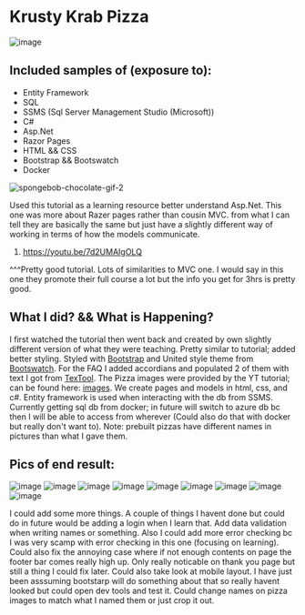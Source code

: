 # Krusty Krab Pizza

![image](https://user-images.githubusercontent.com/70828342/193473625-e3e2dba4-074a-4d9f-b55e-5b87d1a30783.png)

## Included samples of (exposure to):
* Entity Framework
* SQL
* SSMS (Sql Server Management Studio (Microsoft))
* C#
* Asp.Net
* Razor Pages
* HTML && CSS
* Bootstrap && Bootswatch
* Docker

![spongebob-chocolate-gif-2](https://user-images.githubusercontent.com/70828342/193473960-42fa9b6f-7f1c-43a9-b3b5-7fdea6872ec4.gif)

Used this tutorial as a learning resource better understand Asp.Net. This one was more about Razer pages rather than cousin MVC. from what I can tell they are basically the same but just have a slightly different way of working in terms of how the models communicate. 

1. https://youtu.be/7d2UMAIgOLQ

^^^Pretty good tutorial. 
Lots of similarities to MVC one. I would say in this one they promote their full course a lot but the info you get for 3hrs is pretty good.

## What I did? && What is Happening?
I first watched the tutorial then went back and created by own slightly different version of what they were teaching. Pretty similar to tutorial; added better styling. Styled with [Bootstrap](https://getbootstrap.com/) and United style theme from [Bootswatch](https://bootswatch.com/united/). For the FAQ I added accordians and populated 2 of them with text I got from [TexTool](https://textool.io/unique-silly-article-generator). The Pizza images were provided by the YT tutorial; can be found here: [images](https://drive.google.com/file/d/1ytclG0X8SP_nL8NC7oXprtWdbUCIe2u3/view?usp=sharing). We create pages and models in html, css, and c#. Entity framework is used when interacting with the db from SSMS. Currently getting sql db from docker; in future will switch to azure db bc then I will be able to access from wherever (Could also do that with docker but really don't want to). Note: prebuilt pizzas have different names in pictures than what I gave them.

## Pics of end result:
![image](https://user-images.githubusercontent.com/70828342/193474313-c51d40a2-2440-444a-b7ce-852582de331c.png)
![image](https://user-images.githubusercontent.com/70828342/193474321-6f4b4dfe-0a80-4173-bcf9-6e8230cdd9d4.png)
![image](https://user-images.githubusercontent.com/70828342/193474339-a9dad9bb-c1c3-4ace-9341-5c6c33f19d80.png)
![image](https://user-images.githubusercontent.com/70828342/193474356-3ad92c07-a694-4494-a519-32c8922fe0e7.png)
![image](https://user-images.githubusercontent.com/70828342/193474382-1ac7e90e-a94b-422c-965f-f74ade45e8b0.png)
![image](https://user-images.githubusercontent.com/70828342/193474413-a19a5385-5d70-4519-98c7-9ee783da40c6.png)
![image](https://user-images.githubusercontent.com/70828342/193474519-2d880376-cbd0-47e5-9b15-754b180695df.png)
![image](https://user-images.githubusercontent.com/70828342/193474402-f9dfe1d2-f60c-4728-bfb4-9c08d5f0ea37.png)
![image](https://user-images.githubusercontent.com/70828342/193474419-3e260287-79a5-4b19-a58c-31fb6a930cd2.png)

I could add some more things. A couple of things I havent done but could do in future would be adding a login when I learn that. Add data validation when writing names or something. Also I could add more error checking bc I was very scamp with error checking in this one (focusing on learning). Could also fix the annoying case where if not enough contents on page the footer bar comes really high up. Only really noticable on thank you page but still a thing I could fix later. Could also take look at mobile layout. I have just been asssuming bootstarp will do something about that so really havent looked but could open dev tools and test it. Could change names on pizza images to match what I named them or just crop it out.
